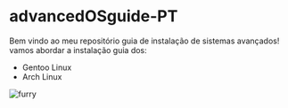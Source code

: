 # advancedOSguide-PT

Bem vindo ao meu repositório guia de instalação de sistemas avançados!
vamos abordar a instalação guia dos:
* Gentoo Linux
* Arch Linux

![furry](https://media.tenor.com/eM2nWbeTcrgAAAAi/furry-dance.gif)
